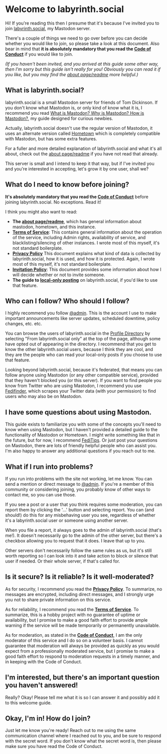 # Welcome to labyrinth.social

Hi! If you're reading this then I presume that it's because I've invited you to join [labyrinth.social](https://labyrinth.social), my Mastodon server. 

There's a couple of things we need to go over before you can decide whether you would like to join, so please take a look at this document. Also bear in mind that **it is absolutely mandatory that you read the [Code of Conduct](policy/conduct.md)** if you would like to join.

*(If you haven't been invited, and you arrived at this guide some other way, then I'm sorry but this guide isn't really for you! Obviously you can read it if you like, but you may find the [about page/readme](readme.md) more helpful.)*

## What is labyrinth.social?

labyrinth.social is a small Mastodon server for friends of Tom Dickinson. If you don't know what Mastodon is, or only kind of know what it is, I recommend you read [What is Mastodon? Why is Mastodon? How is Mastodon?](https://www.nowwearealltom.com/what-is-mastodon/), my guide designed for curious newbies.

Actually, labyrinth.social doesn't use the regular version of Mastodon, it uses an alternate version called [Hometown](https://github.com/hometown-fork/hometown) which is completely compatible with Mastodon, but has some extra features. 

For a fuller and more detailed explanation of labyrinth.social and what it's all about, check out the [about page/readme](readme.md) if you have not read that already.

This server is small and I intend to keep it that way, but if I've invited you and you're interested in accepting, let's grow it by one user, shall we?

## What do I need to know before joining?

**It's absolutely mandatory that you read the [Code of Conduct](policy/conduct.md)** before joining labyrinth.social. No exceptions. Read it!

I think you might also want to read: 

* **The [about page/readme](readme.md)**, which has general information about mastodon, hometown, and this instance.
* **[Terms of Service](policy/terms.md)**: This contains general information about the operation of the service, including Admin rights, availability of service, and blacklisting/silencing of other instances. I wrote most of this myself, it's not standard boilerplate.
* **[Privacy Policy](policy/privacy.md)** This document explains what kind of data is collected by labyrinth.social, how it is used, and how it is protected. Again, I wrote most of this myself, it's not standard boilerplate.
* **[Invitation Policy](policy/invitation.md)**: This document provides some information about how I will decide whether or not to invite someone.
* **The guide to [local-only posting](local-only.md)** on labyrinth.social, if you'd like to use that feature.

## Who can I follow? Who should I follow? 

I highly recommend you follow [@admin](https://labyrinth.social/@admin). This is the account I use to make important announcements like server updates, scheduled downtime, policy changes, etc. etc.

You can browse the users of labyrinth.social in the [Profile Directory](https://labyrinth.social/directory) by selecting "From labyrinth.social only" at the top of the page, although some have opted out of appearing in the directory. I recommend that you get to know the other labyrinth.social users, because I think they are cool, and they are the people who can read your local-only posts if you choose to use that feature.

Looking beyond labyrinth.social, because it's federated, that means you can follow anyone using Mastodon (or any other compatible service), provided that they haven't blocked you (or this server). If you want to find people you know from Twitter who are using Mastodon, I recommend you use [Fedifinder](https://fedifinder.glitch.me), which scrapes your Twitter data (with your permission) to find users who may also be on Mastodon.

## I have some questions about using Mastodon.

This guide exists to familiarize you with some of the concepts you'll need to know when using Mastodon, but I haven't provided a detailed guide to the functionality of Mastodon or Hometown. I might write something like that in the future, but for now, I recommend [FediTips](https://fedi.tips). Or just post your questions on Mastodon, there are lots of friendly helpful people who can assist you. I'm also happy to answer any additional questions if you reach out to me. 

## What if I run into problems? 

If you run into problems with the site not working, let me know. You can send a mention or direct message to [@admin](https://labyrinth.social/@admin). If you're a member of this community or considering joining, you probably know of other ways to contact me, so you can use those. 

If you see a post or a user that you think requires some moderation, you can report them by clicking the '...' button and selecting report. You can (and should!) do this for any misbehaving user you see, regardless of whether it's a labyrinth.social user or someone using another server. 

When you file a report, it always goes to the admin of labyrinth.social (that's me!). It doesn't necessarily go to the admin of the other server, but there's a checkbox allowing you to request that it does. I leave that up to you.

Other servers don't necessarily follow the same rules as us, but it's still worth reporting so I can look into it and take action to block or silence that user if needed. Or their whole server, if that's called for. 

## Is it secure? Is it reliable? Is it well-moderated?

As for security, I recommend you read the **[Privacy Policy](policy/privacy.md)**. To summarize, no messages are encrypted, including direct messages, and I strongly urge you not to share private information on this service.

As for reliability, I recommend you read the **[Terms of Service](policy/terms.md)**. To summarize, this is a hobby project with no guarantee of uptime or availability, but I promise to make a good faith effort to provide ample warning if the service will be made temporarily or permanently unavailable.

As for moderation, as stated in the **[Code of Conduct](policy/conduct.md)**, I am the only moderator of this service and I do so on a volunteer basis. I cannot guarantee that moderation will always be provided as quickly as you would expect from a professionally moderated service, but I promise to make a good faith effort to respond to moderation requests in a timely manner, and in keeping with the Code of Conduct.

## I'm interested, but there's an important question you haven't answered!

Really? Okay! Please tell me what it is so I can answer it and possibly add it to this welcome guide.

## Okay, I'm in! How do I join?

Just let me know you're ready! Reach out to me using the same communication channel where I reached out to you, and be sure to respond with the secret word. If you don't know what the secret word is, then please make sure you have read the Code of Conduct.
